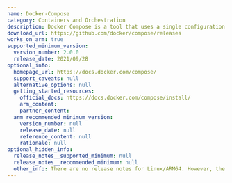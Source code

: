 ```yaml
---
name: Docker-Compose
category: Containers and Orchestration
description: Docker Compose is a tool that uses a single configuration file to define and run multi-container applications.
download_url: https://github.com/docker/compose/releases
works_on_arm: true
supported_minimum_version:
  version_number: 2.0.0
  release_date: 2021/09/28
optional_info:
  homepage_url: https://docs.docker.com/compose/
  support_caveats: null
  alternative_options: null
  getting_started_resources:
    official_docs: https://docs.docker.com/compose/install/
    arm_content:
    partner_content:
  arm_recommended_minimum_version:
    version_number: null
    release_date: null
    reference_content: null
    rationale: null
optional_hidden_info:
  release_notes__supported_minimum: null
  release_notes__recommended_minimum: null
  other_info: There are no release notes for Linux/ARM64. However, the first docker compose binary for Linux/ARM64 is available in version 2.0.0 at GitHub releases [here](https://github.com/docker/compose/releases/tag/v2.0.0).
---
```

